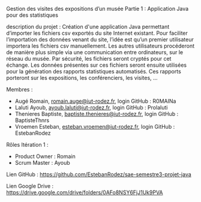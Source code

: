 Gestion des visites des expositions d’un musée
Partie 1 : Application Java pour des statistiques

description du projet : 
Création d'une application Java permettant d’importer les fichiers csv exportés du site Internet existant. 
Pour faciliter l’importation des données venant du site, l’idée est qu’un premier utilisateur importera les fichiers csv manuellement. 
Les autres utilisateurs procéderont de manière plus simple via une communication entre ordinateurs, sur le réseau du musée. 
Par sécurité, les fichiers seront cryptés pour cet échange.
Les données présentes sur ces fichiers seront ensuite utilisées pour la génération des rapports statistiques automatisés.
Ces rapports porteront sur les expositions, les conférenciers, les visites, ...

Membres : 
  - Augé Romain, romain.auge@iut-rodez.fr, login GitHub : R0MAINa
  - Laluti Ayoub, ayoub.laluti@iut-rodez.fr, login GitHub : Prolaluti
  - Thenieres Baptiste, baptiste.thenieres@iut-rodez.fr, login GitHub : BaptisteThnrs
  - Vroemen Esteban, esteban.vroemen@iut-rodez.fr, login GitHub : EstebanRodez

Rôles Itération 1 :
 - Product Owner : Romain
 - Scrum Master : Ayoub

Lien GitHub : https://github.com/EstebanRodez/sae-semestre3-projet-java

Lien Google Drive : https://drive.google.com/drive/folders/0AFo8NSY6FjJ1Uk9PVA

